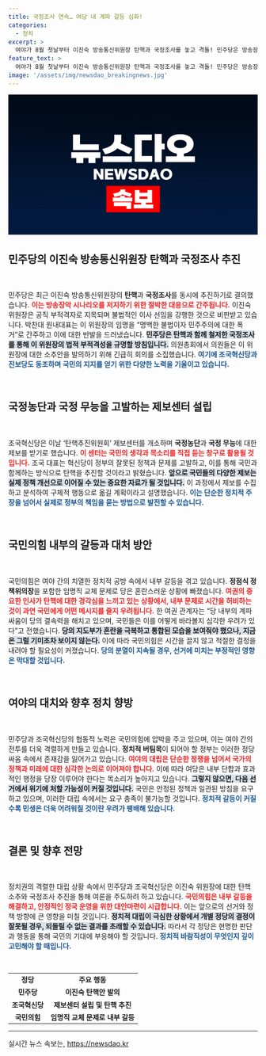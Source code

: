 ```yaml
---
title: 국정조사 연속… 여당 내 계파 갈등 심화!
categories:
  - 정치
excerpt: >
  여야가 8월 첫날부터 이진숙 방송통신위원장 탄핵과 국정조사를 놓고 격돌! 민주당은 방송장악 저지를 예고하며, 조국혁신당은 탄핵추진위원회를 출범! 정치의 전선이 더 치열해진다.
feature_text: >
  여야가 8월 첫날부터 이진숙 방송통신위원장 탄핵과 국정조사를 놓고 격돌! 민주당은 방송장악 저지를 예고하며, 조국혁신당은 탄핵추진위원회를 출범! 정치의 전선이 더 치열해진다.
image: '/assets/img/newsdao_breakingnews.jpg'
---
```


<p><img src="/assets/img/newsdao_breakingnews.jpg" alt="bookingtag 속보" /></p>

<h2 data-ke-size="size26">민주당의 이진숙 방송통신위원장 탄핵과 국정조사 추진</h2>

<p data-ke-size="size16">&nbsp;</p>

<p>민주당은 최근 이진숙 방송통신위원장의 <b>탄핵</b>과 <b>국정조사</b>를 동시에 추진하기로 결의했습니다. <b><span style="color: #ee2323;">이는 방송장악 시나리오를 저지하기 위한 절박한 대응으로 간주됩니다.</span></b> 이진숙 위원장은 공직 부적격자로 지목되며 불법적인 이사 선임을 강행한 것으로 비판받고 있습니다. 박찬대 원내대표는 이 위원장의 임명을 “명백한 불법이자 민주주의에 대한 폭거”로 간주하고 이에 대한 반발을 드러냈습니다. <b><span style="background-color: #21538527;">민주당은 탄핵과 함께 철저한 국정조사를 통해 이 위원장의 법적 부적격성을 규명할 방침입니다.</span></b> 의원총회에서 의원들은 이 위원장에 대한 소추안을 발의하기 위해 긴급히 회의를 소집했습니다. <b><span style="color: #1a5490;">여기에 조국혁신당과 진보당도 동조하며 국민의 지지를 얻기 위한 다양한 노력을 기울이고 있습니다.</span></b></p>

<p data-ke-size="size16">&nbsp;</p>

<h2 data-ke-size="size26">국정농단과 국정 무능을 고발하는 제보센터 설립</h2>

<p data-ke-size="size16">&nbsp;</p>

<p>조국혁신당은 이날 ‘탄핵추진위원회’ 제보센터를 개소하며 <b>국정농단</b>과 <b>국정 무능</b>에 대한 제보를 받기로 했습니다. <b><span style="color: #ee2323;">이 센터는 국민의 생각과 목소리를 직접 듣는 창구로 활용될 것입니다.</span></b> 조국 대표는 혁신당이 정부의 잘못된 정책과 문제를 고발하고, 이를 통해 국민과 함께하는 방식으로 탄핵을 추진할 것이라고 밝혔습니다. <b><span style="background-color: #21538527;">앞으로 국민들의 다양한 제보는 실제 정책 개선으로 이어질 수 있는 중요한 자료가 될 것입니다.</span></b> 이 과정에서 제보를 수집하고 분석하여 구체적 행동으로 옮길 계획이라고 설명했습니다. <b><span style="color: #1a5490;">이는 단순한 정치적 주장을 넘어서 실제로 정부의 책임을 묻는 방법으로 발전할 수 있습니다.</span></b></p>

<p data-ke-size="size16">&nbsp;</p>

<h2 data-ke-size="size26">국민의힘 내부의 갈등과 대처 방안</h2>

<p data-ke-size="size16">&nbsp;</p>

<p>국민의힘은 여야 간의 치열한 정치적 공방 속에서 내부 갈등을 겪고 있습니다. <b>정점식 정책위의장</b>을 포함한 임명직 교체 문제로 당은 혼란스러운 상황에 빠졌습니다. <b><span style="color: #ee2323;">여권의 중요한 인사가 탄핵에 대한 경각심을 느끼고 있는 상황에서, 내부 문제로 시간을 허비하는 것이 과연 국민에게 어떤 메시지를 줄지 우려됩니다.</span></b> 한 여권 관계자는 “당 내부의 계파 싸움이 당의 결속력을 해치고 있으며, 국민들은 이를 어떻게 바라볼지 심각한 우려가 있다”고 전했습니다. <b><span style="background-color: #21538527;">당의 지도부가 혼란을 극복하고 통합된 모습을 보여줘야 했으나, 지금은 그럴 기미조차 보이지 않는다.</span></b> 이에 따라 국민의힘은 시간을 끌지 않고 적절한 결정을 내려야 할 필요성이 커졌습니다. <b><span style="color: #1a5490;">당의 분열이 지속될 경우, 선거에 미치는 부정적인 영향은 막대할 것입니다.</span></b></p>

<p data-ke-size="size16">&nbsp;</p>

<h2 data-ke-size="size26">여야의 대치와 향후 정치 향방</h2>

<p data-ke-size="size16">&nbsp;</p>

<p>민주당과 조국혁신당의 협동적 노력은 국민의힘에 압박을 주고 있으며, 이는 여야 간의 전투를 더욱 격렬하게 만들고 있습니다. <b>정치적 버팀목</b>이 되어야 할 정부는 이러한 정당 싸움 속에서 존재감을 잃어가고 있습니다. <b><span style="color: #ee2323;">여야의 대립은 단순한 정쟁을 넘어서 국가의 정책과 미래에 대한 심각한 논의로 이어져야 합니다.</span></b> 이에 따라 여당은 내부 단합과 효과적인 행정을 당장 이루어야 한다는 목소리가 높아지고 있습니다. <b><span style="background-color: #21538527;">그렇지 않으면, 다음 선거에서 위기에 처할 가능성이 커질 것입니다.</span></b> 국민은 안정된 정책과 일관된 방침을 요구하고 있으며, 이러한 대립 속에서는 요구 충족이 불가능할 것입니다. <b><span style="color: #1a5490;">정치적 갈등이 커질수록 민생은 더욱 어려워질 것이란 우려가 팽배해 있습니다.</span></b></p>

<p data-ke-size="size16">&nbsp;</p>

<h2 data-ke-size="size26">결론 및 향후 전망</h2>

<p data-ke-size="size16">&nbsp;</p>

<p>정치권의 격렬한 대립 상황 속에서 민주당과 조국혁신당은 이진숙 위원장에 대한 탄핵 소추와 국정조사 추진을 통해 여론을 주도하려 하고 있습니다. <b><span style="color: #ee2323;">국민의힘은 내부 갈등을 해결하고, 안정적인 정국 운영을 위한 대안마련이 시급합니다.</span></b> 이는 앞으로의 선거와 정책 방향에 큰 영향을 미칠 것입니다. <b><span style="background-color: #21538527;">정치적 대립이 극심한 상황에서 개별 정당의 결정이 잘못될 경우, 되돌릴 수 없는 결과를 초래할 수 있습니다.</span></b> 따라서 각 정당은 현명한 판단과 행동을 통해 국민의 기대에 부응해야 할 것입니다. <b><span style="color: #1a5490;">정치적 바람직성이 무엇인지 깊이 고민해야 할 때입니다.</span></b></p>

<p data-ke-size="size16">&nbsp;</p>

<table style="width: 100%; border-collapse: collapse;">
    <tr>
        <td style="text-align: center; height: 17px;"><b>정당</b></td>
        <td style="text-align: center; height: 17px;"><b>주요 행동</b></td>
    </tr>
    <tr>
        <td style="text-align: center; height: 17px;"><b>민주당</b></td>
        <td style="text-align: center; height: 17px;"><b>이진숙 탄핵안 발의</b></td>
    </tr>
    <tr>
        <td style="text-align: center; height: 17px;"><b>조국혁신당</b></td>
        <td style="text-align: center; height: 17px;"><b>제보센터 설립 및 탄핵 추진</b></td>
    </tr>
    <tr>
        <td style="text-align: center; height: 17px;"><b>국민의힘</b></td>
        <td style="text-align: center; height: 17px;"><b>임명직 교체 문제로 내부 갈등</b></td>
    </tr>
</table>

<hr />
실시간 뉴스 속보는, <a href="https://newsdao.kr" rel="dofollow">https://newsdao.kr</a>


